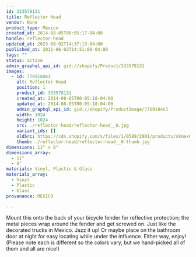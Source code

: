 ```yaml
---
id: 333578131
title: Reflector Head
vendor: None
product_type: Mexico
created_at: 2014-08-05T00:05:17-04:00
handle: reflector-head
updated_at: 2023-08-02T14:37:13-04:00
published_at: 2011-06-02T14:51:00-04:00
tags: ""
status: active
admin_graphql_api_id: gid://shopify/Product/333578131
images:
  - id: 776918463
    alt: Reflector Head
    position: 1
    product_id: 333578131
    created_at: 2014-08-05T00:05:18-04:00
    updated_at: 2014-08-05T00:05:18-04:00
    admin_graphql_api_id: gid://shopify/ProductImage/776918463
    width: 1024
    height: 1024
    src: ./reflector-head/reflector-head__0.jpg
    variant_ids: []
    oldSrc: https://cdn.shopify.com/s/files/1/0589/2901/products/skmex0057.tif.jpeg?v=1407211518
    thumb: ./reflector-head/reflector-head__0-thumb.jpg
dimensions: 11" x 8"
dimensions_array:
  - 11"
  - 8"
materials: Vinyl, Plastic & Glass
materials_array:
  - Vinyl
  - Plastic
  - Glass
provenance: MEXICO

---
```


Mount this onto the back of your bicycle fender for reflective protection; the metal pieces wrap around the fender and get screwed on. Just like the decorated trucks in Mexico. Jazz it up! Or maybe place on the bathroom door at night for easy locating while under the influence. Either way, enjoy! (Please note each is different so the colors vary, but we hand-picked all of them and all are nice!)